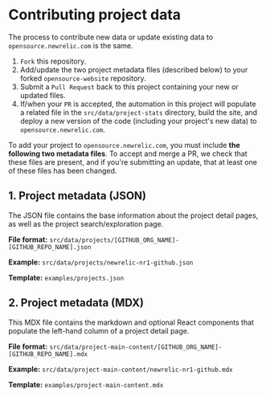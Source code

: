 # Contributing project data

The process to contribute new data or update existing data to `opensource.newrelic.com` is the same.

1. `Fork` this repository.
2. Add/update the two project metadata files (described below) to your forked `opensource-website` repository.
3. Submit a `Pull Request` back to this project containing your new or updated files.
4. If/when your `PR` is accepted, the automation in this project will populate a related file in the `src/data/project-stats` directory, build the site, and deploy a new version of the code (including your project's new data) to `opensource.newrelic.com`.

To add your project to `opensource.newrelic.com`, you must include **the following two metadata files**. To accept and merge a PR, we check that these files are present, and if you're submitting an update, that at least one of these files has been changed.

## 1. Project metadata (JSON)

The JSON file contains the base information about the project detail pages, as well as the project search/exploration page.

**File format:** `src/data/projects/[GITHUB_ORG_NAME]-[GITHUB_REPO_NAME].json`

**Example:** `src/data/projects/newrelic-nr1-github.json`

**Template:** `examples/projects.json`

## 2. Project metadata (MDX)

This MDX file contains the markdown and optional React components that populate the left-hand column of a project detail page.

**File format:** `src/data/project-main-content/[GITHUB_ORG_NAME]-[GITHUB_REPO_NAME].mdx`

**Example:** `src/data/project-main-content/newrelic-nr1-github.mdx`

**Template:** `examples/project-main-content.mdx`